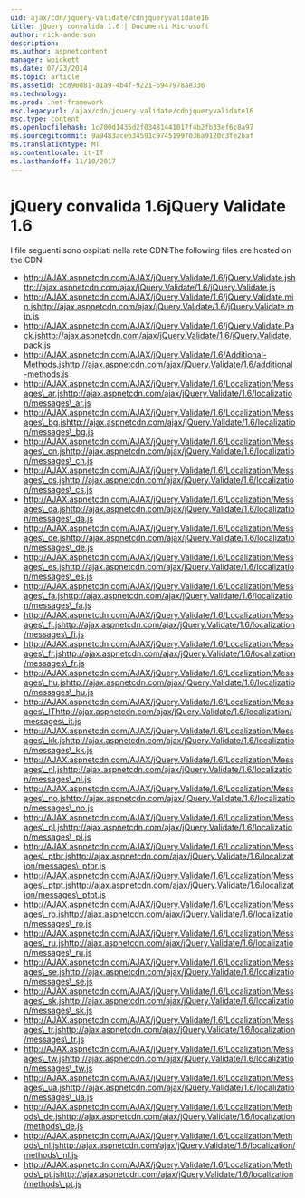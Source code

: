 ```yaml
---
uid: ajax/cdn/jquery-validate/cdnjqueryvalidate16
title: jQuery convalida 1.6 | Documenti Microsoft
author: rick-anderson
description: 
ms.author: aspnetcontent
manager: wpickett
ms.date: 07/23/2014
ms.topic: article
ms.assetid: 5c890d81-a1a9-4b4f-9221-6947978ae336
ms.technology: 
ms.prod: .net-framework
msc.legacyurl: /ajax/cdn/jquery-validate/cdnjqueryvalidate16
msc.type: content
ms.openlocfilehash: 1c700d1435d2f03481441017f4b2fb33ef6c8a97
ms.sourcegitcommit: 9a9483aceb34591c97451997036a9120c3fe2baf
ms.translationtype: MT
ms.contentlocale: it-IT
ms.lasthandoff: 11/10/2017
---
```

<a name="jquery-validate-16"></a><span data-ttu-id="d4f88-102">jQuery convalida 1.6</span><span class="sxs-lookup"><span data-stu-id="d4f88-102">jQuery Validate 1.6</span></span>
====================
<span data-ttu-id="d4f88-103">I file seguenti sono ospitati nella rete CDN:</span><span class="sxs-lookup"><span data-stu-id="d4f88-103">The following files are hosted on the CDN:</span></span>

- <span data-ttu-id="d4f88-104">http://AJAX.aspnetcdn.com/AJAX/jQuery.Validate/1.6/jQuery.Validate.js</span><span class="sxs-lookup"><span data-stu-id="d4f88-104">http://ajax.aspnetcdn.com/ajax/jQuery.Validate/1.6/jQuery.Validate.js</span></span>
- <span data-ttu-id="d4f88-105">http://AJAX.aspnetcdn.com/AJAX/jQuery.Validate/1.6/jQuery.Validate.min.js</span><span class="sxs-lookup"><span data-stu-id="d4f88-105">http://ajax.aspnetcdn.com/ajax/jQuery.Validate/1.6/jQuery.Validate.min.js</span></span>
- <span data-ttu-id="d4f88-106">http://AJAX.aspnetcdn.com/AJAX/jQuery.Validate/1.6/jQuery.Validate.Pack.js</span><span class="sxs-lookup"><span data-stu-id="d4f88-106">http://ajax.aspnetcdn.com/ajax/jQuery.Validate/1.6/jQuery.Validate.pack.js</span></span>
- <span data-ttu-id="d4f88-107">http://AJAX.aspnetcdn.com/AJAX/jQuery.Validate/1.6/Additional-Methods.js</span><span class="sxs-lookup"><span data-stu-id="d4f88-107">http://ajax.aspnetcdn.com/ajax/jQuery.Validate/1.6/additional-methods.js</span></span>
- <span data-ttu-id="d4f88-108">http://AJAX.aspnetcdn.com/AJAX/jQuery.Validate/1.6/Localization/Messages\_ar.js</span><span class="sxs-lookup"><span data-stu-id="d4f88-108">http://ajax.aspnetcdn.com/ajax/jQuery.Validate/1.6/localization/messages\_ar.js</span></span>
- <span data-ttu-id="d4f88-109">http://AJAX.aspnetcdn.com/AJAX/jQuery.Validate/1.6/Localization/Messages\_bg.js</span><span class="sxs-lookup"><span data-stu-id="d4f88-109">http://ajax.aspnetcdn.com/ajax/jQuery.Validate/1.6/localization/messages\_bg.js</span></span>
- <span data-ttu-id="d4f88-110">http://AJAX.aspnetcdn.com/AJAX/jQuery.Validate/1.6/Localization/Messages\_cn.js</span><span class="sxs-lookup"><span data-stu-id="d4f88-110">http://ajax.aspnetcdn.com/ajax/jQuery.Validate/1.6/localization/messages\_cn.js</span></span>
- <span data-ttu-id="d4f88-111">http://AJAX.aspnetcdn.com/AJAX/jQuery.Validate/1.6/Localization/Messages\_cs.js</span><span class="sxs-lookup"><span data-stu-id="d4f88-111">http://ajax.aspnetcdn.com/ajax/jQuery.Validate/1.6/localization/messages\_cs.js</span></span>
- <span data-ttu-id="d4f88-112">http://AJAX.aspnetcdn.com/AJAX/jQuery.Validate/1.6/Localization/Messages\_da.js</span><span class="sxs-lookup"><span data-stu-id="d4f88-112">http://ajax.aspnetcdn.com/ajax/jQuery.Validate/1.6/localization/messages\_da.js</span></span>
- <span data-ttu-id="d4f88-113">http://AJAX.aspnetcdn.com/AJAX/jQuery.Validate/1.6/Localization/Messages\_de.js</span><span class="sxs-lookup"><span data-stu-id="d4f88-113">http://ajax.aspnetcdn.com/ajax/jQuery.Validate/1.6/localization/messages\_de.js</span></span>
- <span data-ttu-id="d4f88-114">http://AJAX.aspnetcdn.com/AJAX/jQuery.Validate/1.6/Localization/Messages\_es.js</span><span class="sxs-lookup"><span data-stu-id="d4f88-114">http://ajax.aspnetcdn.com/ajax/jQuery.Validate/1.6/localization/messages\_es.js</span></span>
- <span data-ttu-id="d4f88-115">http://AJAX.aspnetcdn.com/AJAX/jQuery.Validate/1.6/Localization/Messages\_fa.js</span><span class="sxs-lookup"><span data-stu-id="d4f88-115">http://ajax.aspnetcdn.com/ajax/jQuery.Validate/1.6/localization/messages\_fa.js</span></span>
- <span data-ttu-id="d4f88-116">http://AJAX.aspnetcdn.com/AJAX/jQuery.Validate/1.6/Localization/Messages\_fi.js</span><span class="sxs-lookup"><span data-stu-id="d4f88-116">http://ajax.aspnetcdn.com/ajax/jQuery.Validate/1.6/localization/messages\_fi.js</span></span>
- <span data-ttu-id="d4f88-117">http://AJAX.aspnetcdn.com/AJAX/jQuery.Validate/1.6/Localization/Messages\_fr.js</span><span class="sxs-lookup"><span data-stu-id="d4f88-117">http://ajax.aspnetcdn.com/ajax/jQuery.Validate/1.6/localization/messages\_fr.js</span></span>
- <span data-ttu-id="d4f88-118">http://AJAX.aspnetcdn.com/AJAX/jQuery.Validate/1.6/Localization/Messages\_hu.js</span><span class="sxs-lookup"><span data-stu-id="d4f88-118">http://ajax.aspnetcdn.com/ajax/jQuery.Validate/1.6/localization/messages\_hu.js</span></span>
- <span data-ttu-id="d4f88-119">http://AJAX.aspnetcdn.com/AJAX/jQuery.Validate/1.6/Localization/Messages\_IT</span><span class="sxs-lookup"><span data-stu-id="d4f88-119">http://ajax.aspnetcdn.com/ajax/jQuery.Validate/1.6/localization/messages\_it.js</span></span>
- <span data-ttu-id="d4f88-120">http://AJAX.aspnetcdn.com/AJAX/jQuery.Validate/1.6/Localization/Messages\_kk.js</span><span class="sxs-lookup"><span data-stu-id="d4f88-120">http://ajax.aspnetcdn.com/ajax/jQuery.Validate/1.6/localization/messages\_kk.js</span></span>
- <span data-ttu-id="d4f88-121">http://AJAX.aspnetcdn.com/AJAX/jQuery.Validate/1.6/Localization/Messages\_nl.js</span><span class="sxs-lookup"><span data-stu-id="d4f88-121">http://ajax.aspnetcdn.com/ajax/jQuery.Validate/1.6/localization/messages\_nl.js</span></span>
- <span data-ttu-id="d4f88-122">http://AJAX.aspnetcdn.com/AJAX/jQuery.Validate/1.6/Localization/Messages\_no.js</span><span class="sxs-lookup"><span data-stu-id="d4f88-122">http://ajax.aspnetcdn.com/ajax/jQuery.Validate/1.6/localization/messages\_no.js</span></span>
- <span data-ttu-id="d4f88-123">http://AJAX.aspnetcdn.com/AJAX/jQuery.Validate/1.6/Localization/Messages\_pl.js</span><span class="sxs-lookup"><span data-stu-id="d4f88-123">http://ajax.aspnetcdn.com/ajax/jQuery.Validate/1.6/localization/messages\_pl.js</span></span>
- <span data-ttu-id="d4f88-124">http://AJAX.aspnetcdn.com/AJAX/jQuery.Validate/1.6/Localization/Messages\_ptbr.js</span><span class="sxs-lookup"><span data-stu-id="d4f88-124">http://ajax.aspnetcdn.com/ajax/jQuery.Validate/1.6/localization/messages\_ptbr.js</span></span>
- <span data-ttu-id="d4f88-125">http://AJAX.aspnetcdn.com/AJAX/jQuery.Validate/1.6/Localization/Messages\_ptpt.js</span><span class="sxs-lookup"><span data-stu-id="d4f88-125">http://ajax.aspnetcdn.com/ajax/jQuery.Validate/1.6/localization/messages\_ptpt.js</span></span>
- <span data-ttu-id="d4f88-126">http://AJAX.aspnetcdn.com/AJAX/jQuery.Validate/1.6/Localization/Messages\_ro.js</span><span class="sxs-lookup"><span data-stu-id="d4f88-126">http://ajax.aspnetcdn.com/ajax/jQuery.Validate/1.6/localization/messages\_ro.js</span></span>
- <span data-ttu-id="d4f88-127">http://AJAX.aspnetcdn.com/AJAX/jQuery.Validate/1.6/Localization/Messages\_ru.js</span><span class="sxs-lookup"><span data-stu-id="d4f88-127">http://ajax.aspnetcdn.com/ajax/jQuery.Validate/1.6/localization/messages\_ru.js</span></span>
- <span data-ttu-id="d4f88-128">http://AJAX.aspnetcdn.com/AJAX/jQuery.Validate/1.6/Localization/Messages\_se.js</span><span class="sxs-lookup"><span data-stu-id="d4f88-128">http://ajax.aspnetcdn.com/ajax/jQuery.Validate/1.6/localization/messages\_se.js</span></span>
- <span data-ttu-id="d4f88-129">http://AJAX.aspnetcdn.com/AJAX/jQuery.Validate/1.6/Localization/Messages\_sk.js</span><span class="sxs-lookup"><span data-stu-id="d4f88-129">http://ajax.aspnetcdn.com/ajax/jQuery.Validate/1.6/localization/messages\_sk.js</span></span>
- <span data-ttu-id="d4f88-130">http://AJAX.aspnetcdn.com/AJAX/jQuery.Validate/1.6/Localization/Messages\_tr.js</span><span class="sxs-lookup"><span data-stu-id="d4f88-130">http://ajax.aspnetcdn.com/ajax/jQuery.Validate/1.6/localization/messages\_tr.js</span></span>
- <span data-ttu-id="d4f88-131">http://AJAX.aspnetcdn.com/AJAX/jQuery.Validate/1.6/Localization/Messages\_tw.js</span><span class="sxs-lookup"><span data-stu-id="d4f88-131">http://ajax.aspnetcdn.com/ajax/jQuery.Validate/1.6/localization/messages\_tw.js</span></span>
- <span data-ttu-id="d4f88-132">http://AJAX.aspnetcdn.com/AJAX/jQuery.Validate/1.6/Localization/Messages\_ua.js</span><span class="sxs-lookup"><span data-stu-id="d4f88-132">http://ajax.aspnetcdn.com/ajax/jQuery.Validate/1.6/localization/messages\_ua.js</span></span>
- <span data-ttu-id="d4f88-133">http://AJAX.aspnetcdn.com/AJAX/jQuery.Validate/1.6/Localization/Methods\_de.js</span><span class="sxs-lookup"><span data-stu-id="d4f88-133">http://ajax.aspnetcdn.com/ajax/jQuery.Validate/1.6/localization/methods\_de.js</span></span>
- <span data-ttu-id="d4f88-134">http://AJAX.aspnetcdn.com/AJAX/jQuery.Validate/1.6/Localization/Methods\_nl.js</span><span class="sxs-lookup"><span data-stu-id="d4f88-134">http://ajax.aspnetcdn.com/ajax/jQuery.Validate/1.6/localization/methods\_nl.js</span></span>
- <span data-ttu-id="d4f88-135">http://AJAX.aspnetcdn.com/AJAX/jQuery.Validate/1.6/Localization/Methods\_pt.js</span><span class="sxs-lookup"><span data-stu-id="d4f88-135">http://ajax.aspnetcdn.com/ajax/jQuery.Validate/1.6/localization/methods\_pt.js</span></span>
